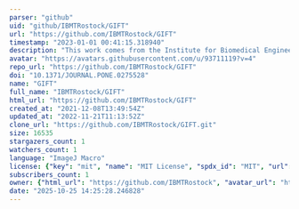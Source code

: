 ```yaml
---
parser: "github"
uid: "github/IBMTRostock/GIFT"
url: "https://github.com/IBMTRostock/GIFT"
timestamp: "2023-01-01 00:41:15.318940"
description: "This work comes from the Institute for Biomedical Engineering (https://ibmt.med.uni-rostock.de/en/) at the University Medical Center Rostock"
avatar: "https://avatars.githubusercontent.com/u/93711119?v=4"
repo_url: "https://github.com/IBMTRostock/GIFT"
doi: "10.1371/JOURNAL.PONE.0275528"
name: "GIFT"
full_name: "IBMTRostock/GIFT"
html_url: "https://github.com/IBMTRostock/GIFT"
created_at: "2021-12-08T13:49:54Z"
updated_at: "2022-11-21T11:13:52Z"
clone_url: "https://github.com/IBMTRostock/GIFT.git"
size: 16535
stargazers_count: 1
watchers_count: 1
language: "ImageJ Macro"
license: {"key": "mit", "name": "MIT License", "spdx_id": "MIT", "url": "https://api.github.com/licenses/mit", "node_id": "MDc6TGljZW5zZTEz"}
subscribers_count: 1
owner: {"html_url": "https://github.com/IBMTRostock", "avatar_url": "https://avatars.githubusercontent.com/u/93711119?v=4", "login": "IBMTRostock", "type": "User"}
date: "2025-10-25 14:25:28.246828"
---
```

